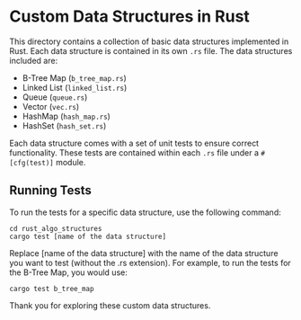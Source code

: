 # Custom Data Structures in Rust

This directory contains a collection of basic data structures implemented in Rust. Each data structure is contained in its own `.rs` file. The data structures included are:

- B-Tree Map (`b_tree_map.rs`)
- Linked List (`linked_list.rs`)
- Queue (`queue.rs`)
- Vector (`vec.rs`)
- HashMap (`hash_map.rs`)
- HashSet (`hash_set.rs`)

Each data structure comes with a set of unit tests to ensure correct functionality. These tests are contained within each `.rs` file under a `#[cfg(test)]` module.

## Running Tests

To run the tests for a specific data structure, use the following command:

```shell
cd rust_algo_structures
cargo test [name of the data structure]
```

Replace [name of the data structure] with the name of the data structure you want to test (without the .rs extension). For example, to run the tests for the B-Tree Map, you would use:

```shell
cargo test b_tree_map
```

Thank you for exploring these custom data structures.

